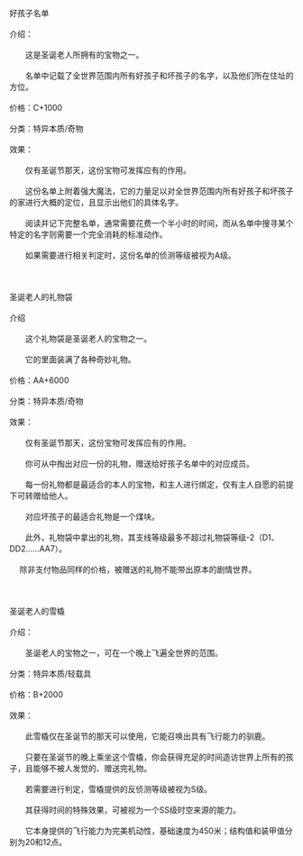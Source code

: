 <title>圣诞老人三件套</title>
<meta name="GENERATOR" content="WinCHM">
<meta http-equiv="Content-Type" content="text/html; charset=gb2312">
<br>好孩子名单
<br>
<br>介绍：
<br>
<br>　　这是圣诞老人所拥有的宝物之一。
<br>
<br>　　名单中记载了全世界范围内所有好孩子和坏孩子的名字，以及他们所在住址的方位。
<br>
<br>价格：C+1000
<br>
<br>分类：特异本质/奇物
<br>
<br>效果：
<br>
<br>　　仅有圣诞节那天，这份宝物可发挥应有的作用。
<br>
<br>　　这份名单上附着强大魔法，它的力量足以对全世界范围内所有好孩子和坏孩子的家进行大概的定位，且显示出他们的具体名字。
<br>
<br>　　阅读并记下完整名单，通常需要花费一个半小时的时间，而从名单中搜寻某个特定的名字则需要一个完全消耗的标准动作。
<br>
<br>　　如果需要进行相关判定时，这份名单的侦测等级被视为A级。
<br>
<br>　　
<br>
<br>圣诞老人的礼物袋
<br>
<br>介绍
<br>
<br>　　这个礼物袋是圣诞老人的宝物之一。
<br>
<br>　　它的里面装满了各种奇妙礼物。
<br>
<br>价格：AA+6000
<br>
<br>分类：特异本质/奇物
<br>
<br>效果：
<br>
<br>　　仅有圣诞节那天，这份宝物可发挥应有的作用。
<br>
<br>　　你可从中掏出对应一份的礼物，赠送给好孩子名单中的对应成员。
<br>
<br>　　每一份礼物都是最适合的本人的宝物，和主人进行绑定，仅有主人自愿的前提下可转赠给他人。
<br>
<br>　　对应坏孩子的最适合礼物是一个煤块。
<br>
<br>　　此外，礼物袋中拿出的礼物，其支线等级最多不超过礼物袋等级-2（D1、DD2……AA7）。
<br>
<br>　    除非支付物品同样的价格，被赠送的礼物不能带出原本的剧情世界。
<br>
<br>　　
<br>
<br>圣诞老人的雪橇
<br>
<br>介绍：
<br>
<br>　　圣诞老人的宝物之一，可在一个晚上飞遍全世界的范围。
<br>
<br>分类：特异本质/轻载具
<br>
<br>价格：B+2000
<br>
<br>效果：
<br>
<br>　　此雪橇仅在圣诞节的那天可以使用，它能召唤出具有飞行能力的驯鹿。
<br>
<br>　　只要在圣诞节的晚上乘坐这个雪橇，你会获得充足的时间造访世界上所有的孩子，且能够不被人发觉的、赠送完礼物。
<br>
<br>　　若需要进行判定，雪橇提供的反侦测等级被视为S级。
<br>
<br>　　其获得时间的特殊效果，可被视为一个SS级时空来源的能力。
<br>
<br>　　它本身提供的飞行能力为完美机动性，基础速度为450米；结构值和装甲值分别为20和12点。
<br>
<br>